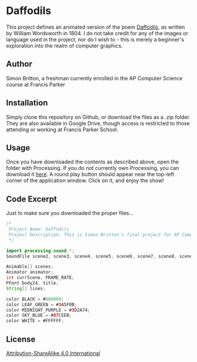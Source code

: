 # Daffodils

This project defines an animated version of the poem [Daffodils](https://www.poetryfoundation.org/poems/45521/i-wandered-lonely-as-a-cloud), as written by William Wordsworth in 1804. I do not take credit for any of the images or language used in the project, nor do I wish to - this is merely a beginner's exploration into the realm of computer graphics.

## Author
Simon Britton, a freshman currently enrolled in the AP Computer Science course at Francis Parker

## Installation
Simply clone this repository on Github, or download the files as a .zip folder. They are also available in Google Drive, though access is restricted to those attending or working at Francis Parker School. 

## Usage
Once you have downloaded the contents as described above, open the folder with Processing. If you do not currently own Processing, you can download it [here](https://processing.org/). A round play button should appear near the top-left corner of the application window. Click on it, and enjoy the show!

## Code Excerpt
Just to make sure you downloaded the proper files...
```java
/* 
 Project Name: Daffodils
 Project Description: This is Simon Britton's final project for AP Computer Science A. The following program defines an animated version of Daffodils, as written by William Wordsworth.
 */

import processing.sound.*;
SoundFile scene2, scene3, scene4, scene5, scene6, scene7, scene8, scene9, scene10, scene11, scene12, scene13;

Animable[] scenes;
Animator animator;
int currScene, FRAME_RATE;
PFont body24, title;
String[] lines;

color BLACK = #000000;
color LEAF_GREEN = #3A5F0B;
color MIDNIGHT_PURPLE = #3D2A74;
color SKY_BLUE = #87CEEB;
color WHITE = #FFFFFF;
```

## License
[Attribution-ShareAlike 4.0 International](https://creativecommons.org/licenses/by-sa/4.0/)
